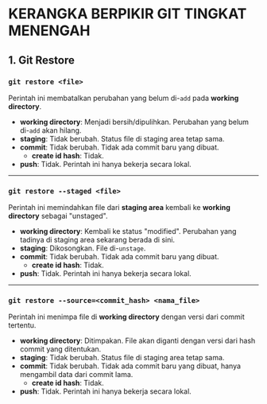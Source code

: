 # KERANGKA BERPIKIR GIT TINGKAT MENENGAH

## 1. Git Restore

### `git restore <file>`

Perintah ini membatalkan perubahan yang belum di-`add` pada **working directory**.

- **working directory**: Menjadi bersih/dipulihkan. Perubahan yang belum di-`add` akan hilang.
- **staging**: Tidak berubah. Status file di staging area tetap sama.
- **commit**: Tidak berubah. Tidak ada commit baru yang dibuat.
  - **create id hash**: Tidak.
- **push**: Tidak. Perintah ini hanya bekerja secara lokal.

---

### `git restore --staged <file>`

Perintah ini memindahkan file dari **staging area** kembali ke **working directory** sebagai "unstaged".

- **working directory**: Kembali ke status "modified". Perubahan yang tadinya di staging area sekarang berada di sini.
- **staging**: Dikosongkan. File di-`unstage`.
- **commit**: Tidak berubah. Tidak ada commit baru yang dibuat.
  - **create id hash**: Tidak.
- **push**: Tidak. Perintah ini hanya bekerja secara lokal.

---

### `git restore --source=<commit_hash> <nama_file>`

Perintah ini menimpa file di **working directory** dengan versi dari commit tertentu.

- **working directory**: Ditimpakan. File akan diganti dengan versi dari hash commit yang ditentukan.
- **staging**: Tidak berubah. Status file di staging area tetap sama.
- **commit**: Tidak berubah. Tidak ada commit baru yang dibuat, hanya mengambil data dari commit lama.
  - **create id hash**: Tidak.
- **push**: Tidak. Perintah ini hanya bekerja secara lokal.